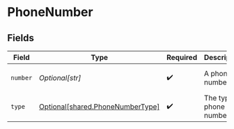 # PhoneNumber


## Fields

| Field                                                                          | Type                                                                           | Required                                                                       | Description                                                                    | Example                                                                        |
| ------------------------------------------------------------------------------ | ------------------------------------------------------------------------------ | ------------------------------------------------------------------------------ | ------------------------------------------------------------------------------ | ------------------------------------------------------------------------------ |
| `number`                                                                       | *Optional[str]*                                                                | :heavy_check_mark:                                                             | A phone number.                                                                | +44 25691 154789                                                               |
| `type`                                                                         | [Optional[shared.PhoneNumberType]](undefined/models/shared/phonenumbertype.md) | :heavy_check_mark:                                                             | The type of phone number                                                       |                                                                                |